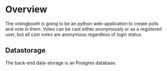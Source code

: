 # Overview

The votingbooth is going to be an python web-application to create polls and vote in them. Votes can be cast either anonymously or as a registered user, but all cast votes are anonymous regardless of login status.

## Datastorage

The back-end data-storage is an Postgres database.
